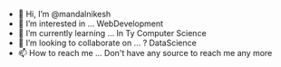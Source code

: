 - 👋 Hi, I’m @mandalnikesh
- 👀 I’m interested in ... WebDevelopment 
- 🌱 I’m currently learning ... In Ty Computer Science
- 💞️ I’m looking to collaborate on ... ? DataScience
- 📫 How to reach me ... Don't have any source to reach me any more

<!---
mandalnikesh/mandalnikesh is a ✨ special ✨ repository because its `README.md` (this file) appears on your GitHub profile.
You can click the Preview link to take a look at your changes.
--->
